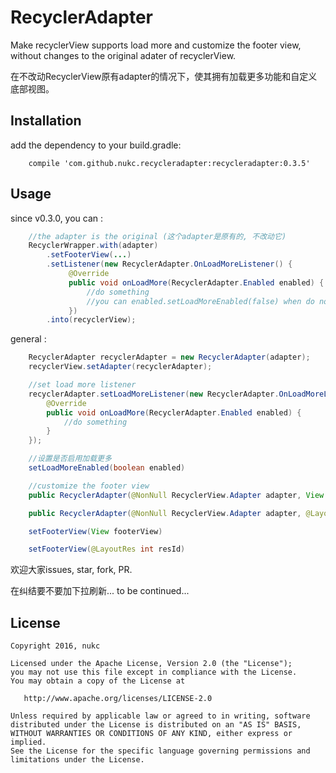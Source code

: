 # RecyclerAdapter

Make recyclerView supports load more and customize the footer view, without changes to the original adater of recyclerView.

在不改动RecyclerView原有adapter的情况下，使其拥有加载更多功能和自定义底部视图。

## Installation

add the dependency to your build.gradle:
```
    compile 'com.github.nukc.recycleradapter:recycleradapter:0.3.5'
```

## Usage

since v0.3.0, you can :

```java
    //the adapter is the original (这个adapter是原有的, 不改动它)
    RecyclerWrapper.with(adapter)
        .setFooterView(...)
        .setListener(new RecyclerAdapter.OnLoadMoreListener() {
             @Override
             public void onLoadMore(RecyclerAdapter.Enabled enabled) {
                 //do something
                 //you can enabled.setLoadMoreEnabled(false) when do not need load more
             })
        .into(recyclerView);
```

general :

```java
    RecyclerAdapter recyclerAdapter = new RecyclerAdapter(adapter);
    recyclerView.setAdapter(recyclerAdapter);

    //set load more listener
    recyclerAdapter.setLoadMoreListener(new RecyclerAdapter.OnLoadMoreListener() {
        @Override
        public void onLoadMore(RecyclerAdapter.Enabled enabled) {
            //do something
        }
    });

    //设置是否启用加载更多
    setLoadMoreEnabled(boolean enabled)

    //customize the footer view
    public RecyclerAdapter(@NonNull RecyclerView.Adapter adapter, View footerView)

    public RecyclerAdapter(@NonNull RecyclerView.Adapter adapter, @LayoutRes int resId)

    setFooterView(View footerView)

    setFooterView(@LayoutRes int resId)
```

欢迎大家issues, star, fork, PR.

在纠结要不要加下拉刷新...
to be continued...

## License

    Copyright 2016, nukc

    Licensed under the Apache License, Version 2.0 (the "License");
    you may not use this file except in compliance with the License.
    You may obtain a copy of the License at

       http://www.apache.org/licenses/LICENSE-2.0

    Unless required by applicable law or agreed to in writing, software
    distributed under the License is distributed on an "AS IS" BASIS,
    WITHOUT WARRANTIES OR CONDITIONS OF ANY KIND, either express or implied.
    See the License for the specific language governing permissions and
    limitations under the License.